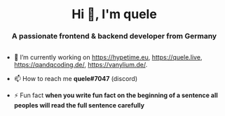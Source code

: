 <h1 align="center">Hi 👋, I'm quele</h1>
<h3 align="center">A passionate frontend & backend developer from Germany</h3>

<p align="left"> <a href="https://twitter.com/" target="blank"><img src="https://img.shields.io/twitter/follow/?logo=twitter&style=for-the-badge" alt="" /></a> </p>

- 🔭 I’m currently working on https://hypetime.eu, https://quele.live, https://qandqcoding.de/, https://vanylium.de/.

- 📫 How to reach me **quele#7047** (discord)

- ⚡ Fun fact **when you write fun fact on the beginning of a sentence all peoples will read the full sentence carefully**


